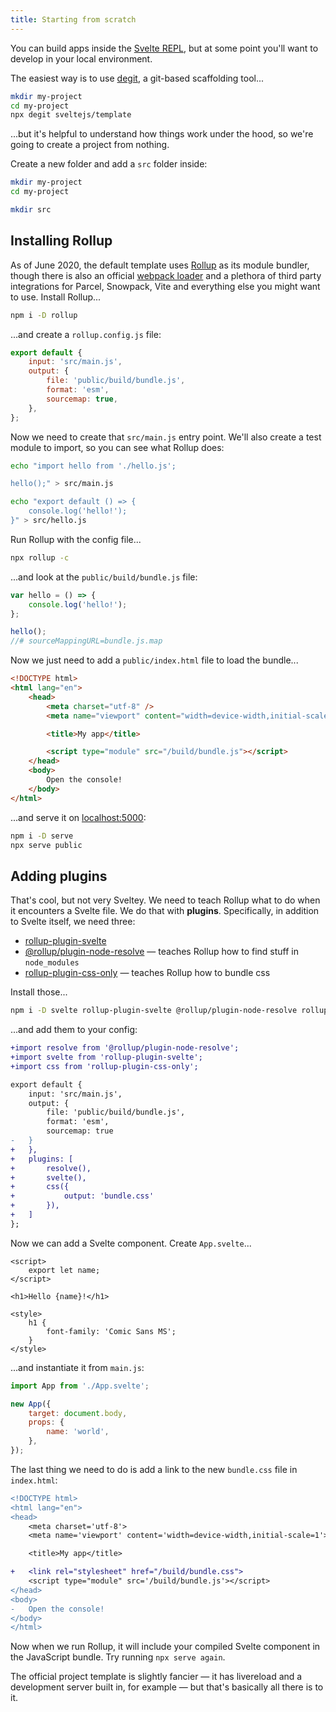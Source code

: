 ```yaml
---
title: Starting from scratch
---
```


You can build apps inside the [Svelte REPL](https://svelte.dev/repl), but at some point you'll want to develop in your local environment.

The easiest way is to use [degit](https://github.com/Rich-Harris/degit), a git-based scaffolding tool...

```bash
mkdir my-project
cd my-project
npx degit sveltejs/template
```

...but it's helpful to understand how things work under the hood, so we're going to create a project from nothing.

Create a new folder and add a `src` folder inside:

```bash
mkdir my-project
cd my-project

mkdir src
```

## Installing Rollup

As of June 2020, the default template uses [Rollup](http://rollupjs.org) as its module bundler, though there is also an official [webpack loader](https://github.com/sveltejs/svelte-loader) and a plethora of third party integrations for Parcel, Snowpack, Vite and everything else you might want to use. Install Rollup...

```bash
npm i -D rollup
```

...and create a `rollup.config.js` file:

```js
export default {
    input: 'src/main.js',
    output: {
        file: 'public/build/bundle.js',
        format: 'esm',
        sourcemap: true,
    },
};
```

Now we need to create that `src/main.js` entry point. We'll also create a test module to import, so you can see what Rollup does:

```bash
echo "import hello from './hello.js';

hello();" > src/main.js

echo "export default () => {
	console.log('hello!');
}" > src/hello.js
```

Run Rollup with the config file...

```bash
npx rollup -c
```

...and look at the `public/build/bundle.js` file:

```js
var hello = () => {
    console.log('hello!');
};

hello();
//# sourceMappingURL=bundle.js.map
```

Now we just need to add a `public/index.html` file to load the bundle...

```html
<!DOCTYPE html>
<html lang="en">
    <head>
        <meta charset="utf-8" />
        <meta name="viewport" content="width=device-width,initial-scale=1" />

        <title>My app</title>

        <script type="module" src="/build/bundle.js"></script>
    </head>
    <body>
        Open the console!
    </body>
</html>
```

...and serve it on [localhost:5000](http://localhost:5000):

```bash
npm i -D serve
npx serve public
```

## Adding plugins

That's cool, but not very Sveltey. We need to teach Rollup what to do when it encounters a Svelte file. We do that with **plugins**. Specifically, in addition to Svelte itself, we need three:

-   [rollup-plugin-svelte](https://www.npmjs.com/package/rollup-plugin-svelte)
-   [@rollup/plugin-node-resolve](https://www.npmjs.com/package/@rollup/plugin-node-resolve) — teaches Rollup how to find stuff in `node_modules`
-   [rollup-plugin-css-only](https://www.npmjs.com/package/rollup-plugin-css-only) — teaches Rollup how to bundle css

Install those...

```bash
npm i -D svelte rollup-plugin-svelte @rollup/plugin-node-resolve rollup-plugin-css-only
```

...and add them to your config:

```diff
+import resolve from '@rollup/plugin-node-resolve';
+import svelte from 'rollup-plugin-svelte';
+import css from 'rollup-plugin-css-only';

export default {
	input: 'src/main.js',
	output: {
		file: 'public/build/bundle.js',
		format: 'esm',
		sourcemap: true
-	}
+	},
+	plugins: [
+		resolve(),
+		svelte(),
+		css({
+			output: 'bundle.css'
+		}),
+	]
};
```

Now we can add a Svelte component. Create `App.svelte`...

```svelte
<script>
	export let name;
</script>

<h1>Hello {name}!</h1>

<style>
	h1 {
		font-family: 'Comic Sans MS';
	}
</style>
```

...and instantiate it from `main.js`:

```js
import App from './App.svelte';

new App({
    target: document.body,
    props: {
        name: 'world',
    },
});
```

The last thing we need to do is add a link to the new `bundle.css` file in `index.html`:

```diff
<!DOCTYPE html>
<html lang="en">
<head>
	<meta charset='utf-8'>
	<meta name='viewport' content='width=device-width,initial-scale=1'>

	<title>My app</title>

+	<link rel="stylesheet" href="/build/bundle.css">
	<script type="module" src='/build/bundle.js'></script>
</head>
<body>
-	Open the console!
</body>
</html>
```

Now when we run Rollup, it will include your compiled Svelte component in the JavaScript bundle. Try running `npx serve again`.

The official project template is slightly fancier — it has livereload and a development server built in, for example — but that's basically all there is to it.
